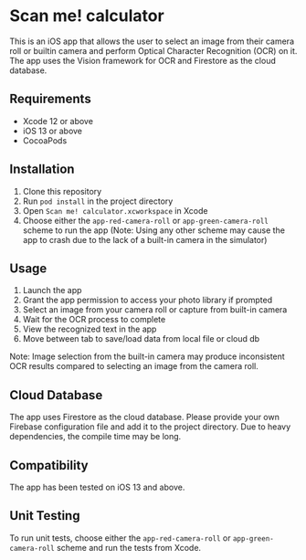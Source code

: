 # Scan me! calculator

This is an iOS app that allows the user to select an image from their camera roll or builtin camera and perform Optical Character Recognition (OCR) on it. The app uses the Vision framework for OCR and Firestore as the cloud database.

## Requirements

- Xcode 12 or above
- iOS 13 or above
- CocoaPods

## Installation

1. Clone this repository
2. Run `pod install` in the project directory
3. Open `Scan me! calculator.xcworkspace` in Xcode
4. Choose either the `app-red-camera-roll` or `app-green-camera-roll` scheme to run the app (Note: Using any other scheme may cause the app to crash due to the lack of a built-in camera in the simulator)

## Usage

1. Launch the app
2. Grant the app permission to access your photo library if prompted
3. Select an image from your camera roll or capture from built-in camera
4. Wait for the OCR process to complete
5. View the recognized text in the app
6. Move between tab to save/load data from local file or cloud db

Note: Image selection from the built-in camera may produce inconsistent OCR results compared to selecting an image from the camera roll.

## Cloud Database

The app uses Firestore as the cloud database. Please provide your own Firebase configuration file and add it to the project directory. Due to heavy dependencies, the compile time may be long.

## Compatibility

The app has been tested on iOS 13 and above.

## Unit Testing

To run unit tests, choose either the `app-red-camera-roll` or `app-green-camera-roll` scheme and run the tests from Xcode.